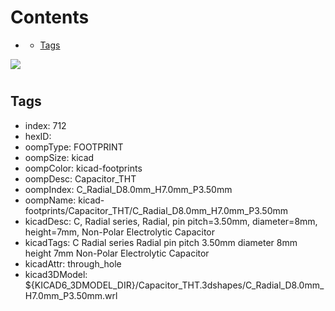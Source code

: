 



Contents
========

* [](#)
	* [Tags](#tags)
  
![][im]
# 

## Tags

- index: 712
- hexID: 
- oompType: FOOTPRINT
- oompSize: kicad
- oompColor: kicad-footprints
- oompDesc: Capacitor_THT
- oompIndex: C_Radial_D8.0mm_H7.0mm_P3.50mm
- oompName: kicad-footprints/Capacitor_THT/C_Radial_D8.0mm_H7.0mm_P3.50mm
- kicadDesc: C, Radial series, Radial, pin pitch=3.50mm, diameter=8mm, height=7mm, Non-Polar Electrolytic Capacitor
- kicadTags: C Radial series Radial pin pitch 3.50mm diameter 8mm height 7mm Non-Polar Electrolytic Capacitor
- kicadAttr: through_hole
- kicad3DModel: ${KICAD6_3DMODEL_DIR}/Capacitor_THT.3dshapes/C_Radial_D8.0mm_H7.0mm_P3.50mm.wrl



[im]: image.png
